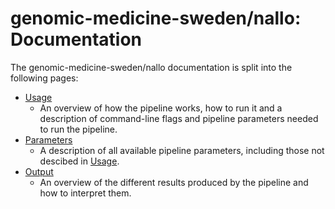 # genomic-medicine-sweden/nallo: Documentation

The genomic-medicine-sweden/nallo documentation is split into the following pages:

- [Usage](usage.md)
  - An overview of how the pipeline works, how to run it and a description of command-line flags and pipeline parameters needed to run the pipeline.
- [Parameters](parameters.md)
  - A description of all available pipeline parameters, including those not descibed in [Usage](usage.md).
- [Output](output.md)
  - An overview of the different results produced by the pipeline and how to interpret them.
